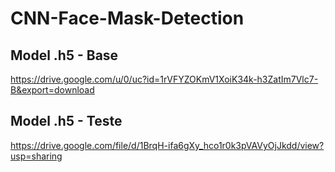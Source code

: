 # CNN-Face-Mask-Detection
 

## Model .h5 - Base
https://drive.google.com/u/0/uc?id=1rVFYZOKmV1XoiK34k-h3ZatIm7Vlc7-B&export=download

## Model .h5 - Teste
https://drive.google.com/file/d/1BrqH-ifa6gXy_hco1r0k3pVAVyOjJkdd/view?usp=sharing


